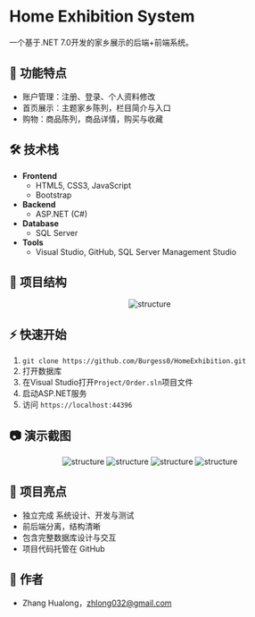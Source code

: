 # Home Exhibition System
一个基于.NET 7.0开发的家乡展示的后端+前端系统。

## 🚀 功能特点
- 账户管理：注册、登录、个人资料修改
- 首页展示：主题家乡陈列，栏目简介与入口
- 购物：商品陈列，商品详情，购买与收藏

## 🛠️ 技术栈
- **Frontend**
  - HTML5, CSS3, JavaScript
  - Bootstrap
- **Backend**
  - ASP.NET (C#)
- **Database**
  - SQL Server
- **Tools**
  - Visual Studio, GitHub, SQL Server Management Studio

## 📂 项目结构
<p align="center">
  <img src="docs/photo1.png" alt="structure">
</p>


## ⚡ 快速开始
1. `git clone https://github.com/Burgess0/HomeExhibition.git`
2. 打开数据库
3. 在Visual Studio打开`Project/Order.sln`项目文件
4. 启动ASP.NET服务
5. 访问 `https://localhost:44396`

## 📷 演示截图
<p align="center">
  <img src="docs/photo1.png" alt="structure">
  <img src="docs/photo2.png" alt="structure">
  <img src="docs/photo3.png" alt="structure">
  <img src="docs/photo4.png" alt="structure">
</p>

## 🎯 项目亮点
- 独立完成 系统设计、开发与测试
- 前后端分离，结构清晰
- 包含完整数据库设计与交互
- 项目代码托管在 GitHub

## 📌 作者
- Zhang Hualong，zhlong032@gmail.com
